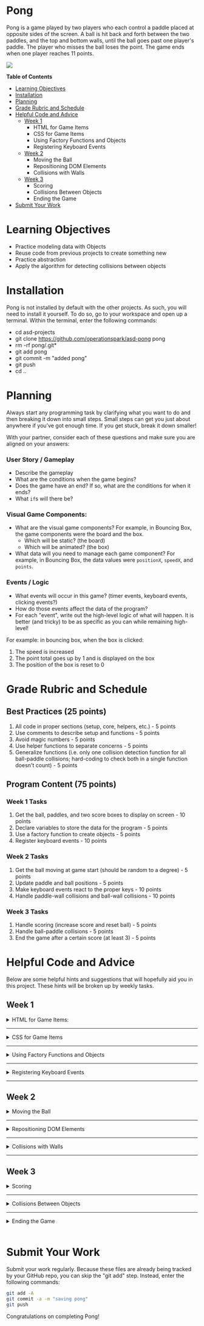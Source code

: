 # Pong

Pong is a game played by two players who each control a paddle placed at opposite sides of the screen. A ball is hit back and forth between the two paddles, and the top and bottom walls, until the ball goes past one player's paddle. The player who misses the ball loses the point. The game ends when one player reaches 11 points.

<img src="img/pong.gif">

**Table of Contents**

- [Learning Objectives](#learning-objectives)
- [Installation](#installation)
- [Planning](#planning)
- [Grade Rubric and Schedule](#grade-rubric-and-schedule)
- [Helpful Code and Advice](#helpful-code-and-advice)
  - [Week 1](#week-1)
    - HTML for Game Items
    - CSS for Game Items
    - Using Factory Functions and Objects
    - Registering Keyboard Events
  - [Week 2](#week-2)
    - Moving the Ball
    - Repositioning DOM Elements
    - Collisions with Walls
  - [Week 3](#week-3)
    - Scoring
    - Collisions Between Objects
    - Ending the Game
- [Submit Your Work](#submit-your-work)

# Learning Objectives

- Practice modeling data with Objects
- Reuse code from previous projects to create something new
- Practice abstraction
- Apply the algorithm for detecting collisions between objects

# Installation

Pong is not installed by default with the other projects. As such, you will need to install it yourself. To do so, go to your workspace and open up a terminal. Within the terminal, enter the following commands:

- cd asd-projects
- git clone https://github.com/operationspark/asd-pong pong
- rm -rf pong/.git\*
- git add pong
- git commit -m "added pong"
- git push
- cd ..

# Planning

Always start any programming task by clarifying what you want to do and then breaking it down into small steps. Small steps can get you just about anywhere if you’ve got enough time. If you get stuck, break it down smaller!

With your partner, consider each of these questions and make sure you are aligned on your answers:

### User Story / Gameplay

- Describe the gameplay
- What are the conditions when the game begins?
- Does the game have an end? If so, what are the conditions for when it ends?
- What `if`s will there be?

### Visual Game Components:

- What are the visual game components? For example, in Bouncing Box, the game components were the board and the box.
  - Which will be static? (the board)
  - Which will be animated? (the box)
- What data will you need to manage each game component? For example, in Bouncing Box, the data values were `positionX`, `speedX`, and `points`.

### Events / Logic

- What events will occur in this game? (timer events, keyboard events, clicking events?)
- How do those events affect the data of the program?
- For each "event", write out the high-level logic of what will happen. It is better (and tricky) to be as specific as you can while remaining high-level!

For example: in bouncing box, when the box is clicked:

1. The speed is increased
2. The point total goes up by 1 and is displayed on the box
3. The position of the box is reset to 0

# Grade Rubric and Schedule

## Best Practices (25 points)

1. All code in proper sections (setup, core, helpers, etc.) - 5 points
2. Use comments to describe setup and functions - 5 points
3. Avoid magic numbers - 5 points
4. Use helper functions to separate concerns - 5 points
5. Generalize functions (i.e. only one collision detection function for all ball-paddle collisions; hard-coding to check both in a single function doesn't count) - 5 points

## Program Content (75 points)

### Week 1 Tasks

1. Get the ball, paddles, and two score boxes to display on screen - 10 points
2. Declare variables to store the data for the program - 5 points
3. Use a factory function to create objects - 5 points
4. Register keyboard events - 10 points

### Week 2 Tasks

1. Get the ball moving at game start (should be random to a degree) - 5 points
2. Update paddle and ball positions - 5 points
3. Make keyboard events react to the proper keys - 10 points
4. Handle paddle-wall collisions and ball-wall collisions - 10 points

### Week 3 Tasks

1. Handle scoring (increase score and reset ball) - 5 points
2. Handle ball-paddle collisions - 5 points
3. End the game after a certain score (at least 3) - 5 points

# Helpful Code and Advice

Below are some helpful hints and suggestions that will hopefully aid you in this project. These hints will be broken up by weekly tasks.

## Week 1

<details> <summary> HTML for Game Items: </summary>

Open the `index.html` file. You should see this in the body:

```html
<body>
  <div id="board">
    <div id="gameItem"></div>
  </div>
</body>
```

Each project in this class will be build on some kind of `board` with various `gameItems` that are on the board. For this project, there are a number of required game items:

- the left paddle
- the ball
- the right paddle
- the score for player1
- the score for player2

Each one of these game items needs to be represented in HTML and, for the most part, `<div>`s can be used. To create a `<div>` with a particular `id` attribute, place the `id=""` attribute inside the opening tag:

```html
<div id="uniqueGameItemName"></div>
```

Not all of these game items will need objects. It is up to you to decide which ones do and which ones don't. You also may want more elements than just the ones mentioned, but those are the bare minimum required.

</details>

<hr>

<details> <summary> CSS for Game Items </summary>

Open the `index.css` file.

Adding CSS makes our gameItems actually become visible. For all projects in this course, we'll be using simple 2D shapes since they are relatively easy to render with basic HTML and CSS skills.

The following properties will be useful for determining the appearance of our DOM elements:

- `background-color`: the color of the element
- `width`: the width of the element in pixels
- `height`: the height of the element in pixels
- `border-radius`: how rounded the edges of the element are. Leaving out this property will leave the element as a rectangle. Setting this value to half of `width` or `height` will make the shape a circle (assuming width and height are the same).

The following properties will allow us to place our elements anywhere on the screen, relative to the `board`.

- `position: absolute`: allows us to use the `top` and `left` properties to position HTML elements anywhere we want on the screen relative to the parent element.
- `top`: the y-coordinate location of the element on a flipped y-axis (value increases as you move downwards).
- `left`: the x-coordinate location of the element.

Overall, the CSS should look like this:

```css
#id {
  /* appearance */
  background-color: white;
  width: 20px;
  height: 20px;
  border-radius: 20px;

  /* positioning */
  position: absolute;
  top: 100px;
  left: 100px;
}
```

Suggestions for this project:

- Each paddle should have a unique `background-color`
- Both paddles should have `width: 20px;` and `height: 80px;`
- The ball should have `width:20px;`, `height:20px` and `border-radius: 10px;`

</details>

<hr>

<details> <summary> Using Factory Functions and Objects </summary>

We will need to manage the data for each game item in this project: the ball and each paddle.

Use objects to manage this data. For example, in bouncing box, we could organize the data for the box like so (shortening `positionX` and `positionY` to `x` and `y`:

```js
var box = {};
box.x = 0;
box.y = 100;
box.width = 200;
box.height = 200;
box.speedX = 1;
box.speedY = 1;
box.id = "#box";
```

Notably, we are now storing the id of the HTML element in a variable. This will tie the data that manages each game item to the HTML element that is being controlled.

For bouncing box, we would refactor the `moveBox()` function this:

```js
function moveBox() {
  box.x += box.speedX; // update the position of the box along the x-axis
  $(box.id).css("left", box.x); // draw the box in the new location, positionX pixels away from the "left"
}
```

Since you'll be creating objects to represent the ball and each paddle, use a factory function to ensure that each `gameItem` has the data below:

- `gameItem.id`
- `gameItem.x`
- `gameItem.y`
- `gameItem.speedX`
- `gameItem.speedY`
- `gameItem.width`
- `gameItem.height`

When creating a factory function, the function should return an object that has a specific set of properties already assigned to it. The properties that you want customized for each object should be **parameterized** (turned into parameters/variables).

For example, consider this data for animal objects:

```js
var spot = {};
spot.name = "spot";
spot.species = "dog";
spot.owner = "Farmer Fred";

var daisy = {};
daisy.name = "daisy";
daisy.species = "bird";
spot.owner = "Farmer Fred";

var bessy = {};
bessy.name = "bessy";
bessy.species = "cow";
spot.owner = "Farmer Fred";
```

Since each object shares the same properties; `name`, `species`, and `owner`, I can create a factory function that reduces the repetitive creation of those objects.

For each value that is unique, I will add a parameter to my factory function. Any values that are shared can be hard-coded into the object.

```js
// Initialization
var spot = Animal("spot", "dog");
var daisy = Animal("daisy", "bird");
var bessy = Animal("bessy", "cow");

// Factory Function
function Animal(name, species) {
  var animal = {};
  animal.name = name;
  animal.species = species;
  animal.owner = "Farmer Fred";
  return animal;
}
```

Please keep in mind that the factory function you create should use jQuery to extract CSS information to initialize the `x`, `y`, `width`, and `height` values of your objects. As a reminder, you can get such information as follows:

```js
var x = parseFloat($("#id").css("left"));
var y = parseFloat($("#id").css("top"));
var width = $("#id").width();
var height = $("#id").height();
```

</details>

<hr>

<details> <summary> Registering Keyboard Events </summary>

This is something you should already have plenty of practice with. However, there are some minor differences this time. Notably, there are two paddles that must be interacted with. Both paddles should react to both `"keyup"` and `"keydown"` events.

There are two ways to approach this issue. You can either make a total of four event handlers (one "keyup" and "keydown" per paddle), or you can make just two. To keep things simple (and shorter), you should follow the latter approach and only make two event handlers.

**Handler 1:** Should handle the "keydown" event for both paddles. Just make sure your conditions check for the various keys you care about (up arrow, down arrow, 'W', and 'S'), and have the relevant paddle move in the appropriate direction.

**Handler 2:** Should handle the "keyup" event for both paddles. As with the "keydown" handler, make sure your conditions check for the various keys you care about (up arrow, down arrow, 'W', and 'S'), and have the relevant paddle stop moving when one of its keys is released.

Check out the [Walker project](https://github.com/benspector3/asd-template-keyboard-intro/) for ideas on how to move an object with your keyboard. Below is an example of simply printing whenever the `ENTER` key is pressed down.

```js
var KEYCODE = {
  ENTER: 13,
};

function handleKeyDown() {
  var keycode = event.which;
  console.log(keycode);

  if (keycode === KEYCODE.ENTER) {
    console.log("enter pressed");
  }
}
```

Use https://keycode.info/ to find out the keycode for any key.

</details>

<hr>

## Week 2

<details> <summary> Moving the Ball </summary>

Getting the ball to move is kind of important, so let's talk about how to do this. The best approach is as follows.

1. In the "helper functions" area, create a new function called `startBall` that has no parameters and only gives the `ball` object a starting position and speed.
2. Up in the "one-time setup" section, call the `startBall` function.

In the `startBall` function, you should give the `ball` object a new `x` and `y` position (that way, you can reuse the function after a point is scored!). It should, of course, be placed at the center of the board. Furthermore, you should give it initial `speedX` and `speedY` values. **These speed values should be random.** It's up to you how to make them random, but it's important to be careful, at least with the `speedX` value. For that reason, the following equation is suggested for `speedX`.

```js
randomNum = (Math.random() * 3 + 2) * (Math.random() > 0.5 ? -1 : 1);
```

That equation will assign a value either between `-5` and `-2`, or a value between `2` and `5`. If you want to change the range of values, you should only change the `3` and `2` values of the equation. The `3` says what the spread should be (bigger number means bigger range of possible values), and the `2` says what the minimum absolute value of `randomNum` will be.

</details>

<hr>

<details> <summary> Repositioning DOM Elements </summary>

We'll need to reposition the ball and each paddle on each update of the timer. Luckily, we've learned how to move things in the past. This time we want to move multiple objects, but since moving an object is basically the same every time, you should only make one function to handle that. Here's how to approach the problem.

- **Step 1:** Create a function (call it `moveObject`), with a single parameter. That parameter will take the object you want to move as an argument.
- **Step 2:** In the function, use the parameter and dot notation to change the current `x` and `y` values of the object based on the object's current speed.
- **Step 3:** After updating `x` and `y`, use jQuery to update the `"left"` and `"top"` properties of the corresponding DOM element

Recall that you should use the jQuery `.css()` function to draw the element in the new position. For example, to change how far left or right an element is, you could write:

```js
$("elementID").css("left", positionX);
```

If we wanted to move the element vertically instead, you would do the same thing, but for the `"top"` property:

```js
$("elementID").css("top", positionY);
```

Of course, `"elementID"`, `positionX`, and `positionY` should all be obtained using the function's parameter and dot notation when writing your own function, which this example does not do.

</details>

<hr>

<details> <summary> Collisions with Walls </summary>

In order to detect collisions with walls, you need to know three things.

1. The position of the wall
2. The position of your object
3. The size of your object

When you start your project, you will not know the positions of all walls.

To fix this, you should create two new `const` values under the "Constant Variables" section. These two new values should be

1. `BOARD_WIDTH`
2. `BOARD_HEIGHT`

You can obtain the values of `BOARD_WIDTH` and `BOARD_HEIGHT` using `$("#board").width()` and `$("#board").height()`, respectively.

That will give you the `x` position of the right side of the board and the `y` position of the bottom side of the board. As for the left and top of the board, both of those values are `0`, which is fine if you simply hard-code.

Once you know those values, detecting a collision with a wall is easy. You have four scenarios:

1. If an object's `x` value goes past the left side of the box, then it collided with it.
2. If an object's `y` value goes past the top side of the box, then it collided with it.
3. If an object's `x + width` value goes past the right side of the box, then it collided with it.
4. If an object's `y + height` value goes past the bottom side of the box, then it collided with it.

> **IMPORTANT:** You should make this collision detection be a single function (call it `wallCollision`) with a single parameter. The parameter should take in the object being checked as an argument (the `board` should _not_ be an argument, however). This way, you only need to write the collision detection once, and you can use it not only for both paddles, but for the ball as well!

> **SUGGESTION:** The wall collisions can also be handled using the same min/max approach used in the Image Filtering project. Take a look at the `keepInBounds` function there. With some slight modifications, you can actually use that function for both your paddles and ball hitting the top and bottom walls. Give it a try if you'd like to challenge yourself and create more efficient code.

> **NOTE:** You can use the `wallCollision` function for the ball as well as the paddles. However, this will only work for detecting collisions with the top and bottom of the board.

</details>

<hr>

## Week 3

<details> <summary> Scoring </summary>

Scoring has three parts to it.

1. Detecting that scoring has taken place
2. Updating the score
3. Resetting the ball

Each of these parts is a simple task.

1. Detection - check if the ball collides with the left or right wall (can be done in the `wallCollision` function)
2. Update the appopriate score in memory, then redraw the scoring element to display the updated score (reminder: `$("#scoreId").text(updatedScore)` will change the element with id `"scoreID"` to display whatever value is stored in the variable `updatedScore`)
3. Simply call your `startBall` function that you created back in Week 2

</details>

<hr>

<details> <summary> Collisions Between Objects </summary>

In games, collisions will occur frequently between objects. Having a function that can tell if two objects are colliding would be really convenient! The skeleton for such a function looks like this:

```js
function doCollide(obj1, obj2) {
  // return false if the objects do not collide
  // return true if the objects do collide
}
```

and we would use such a function in our program like this:

```js
if (doCollide(ball, paddleLeft)) {
  // bounce ball off paddle Left
}
```

You should have already created a `doCollide` function by this point. If you have, then you merely need to copy it into your code in the "helper functions" section, then call it twice. Once should be checking if the `ball` collides with the `leftPaddle`, and the other time should check if the `ball` collides with the `rightPaddle`.

If you have not created the `doCollide` function, then below is a rough explanation on how to do so.

> <details> <summary> Click for Explanation </summary>
> Any object passed to our `doCollide` function should store the data for an HTML element. Therefore, they must have an `$element` storing the jQuery object for the HTML element as well as `x` and `y` properties that store where the `$element` is.
>
> If you haven't set up your object data to represent the ball and the paddles, go back and do so before continuing
>
> For now, let's assume that we have a generic `gameItem` that is passed to the function as one of our objects. It's HTML, CSS, and JavaScript look like this:
>
> ```html
> <div id="gameItem"></div>
> ```
>
> ```css
> #gameItem {
>   position: absolute;
>   left: 100px; /* distance from the left side of the screen */
>   top: 50px; /* distance from the top of the screen */
> }
> ```
>
> ```js
> var gameItem = {};
> gameItem.$element = $("#gameItem");
> gameItem.x = 100; // same as "left"
> gameItem.y = 50; // same as "top"
> // speedX and speedY aren't needed for now
> ```
>
> Assuming that you are dealing with two `gameItem` objects, `objA` and `objB`, the `doCollide` function's pseudocode would look like this:
>
> ```js
> IF the left side of objA is left of the right side of objB AND
>  the right side of objA is right of the left side of objB AND
>  the top side of objA is above the bottom side of objB AND
>  the bottom side of objA is below the top side of objB:
>  return true
> ELSE:
>  return false
> ```
>
> </details>

</details>

<hr>

<details> <summary> Ending the Game </summary>

This one is easy. If either player scores enough points to win, then simply call the `endGame()` function. The `endGame()` function has already been created for you.

</details>

<br>

# Submit Your Work

Submit your work regularly. Because these files are already being tracked by your GitHub repo, you can skip the "git add" step. Instead, enter the following commands:

```bash
git add -A
git commit -a -m "saving pong"
git push
```

Congratulations on completing Pong!
